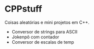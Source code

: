# CPPstuff
Coisas aleatórias e mini projetos em C++.

- Conversor de strings para ASCII
- Jokenpô com contador
- Conversor de escalas de temp

